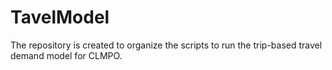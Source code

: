 # TavelModel
The repository is created to organize the scripts to run the trip-based travel demand model for CLMPO. 
